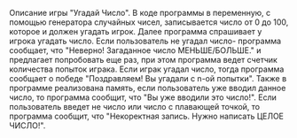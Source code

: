 Описание игры "Угадай Число".
В коде программы в переменную, с помощью генератора случайных чисел, записывается число от 0 до 100,
которое и должен угадать игрок. Далее программа спрашивает у игрока угадать число. Если пользователь
не угадал число- программа сообщает, что "Неверно! Загаданное число МЕНЬШЕ/БОЛЬШЕ." и предлагает 
попробовать еще раз, при этом программа ведет счетчик количества попыток играка. Если играк угадал
число, тогда программа сообщает о победе "Поздравляем! Вы угадали c n-ой попытки". Также в программе 
реализована память, если пользователь уже вводил данное число, то программа сообщит, что "Вы уже 
вводили это число!". Если пользователь введет не число или число с плавающей точкой, то программа
сообщит, что "Некоректная запись. Нужно написать ЦЕЛОЕ ЧИСЛО!".
